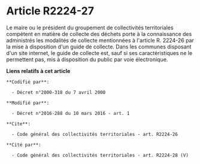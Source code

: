 # Article R2224-27

Le maire ou le président du groupement de collectivités territoriales compétent en matière de collecte des déchets porte à la
connaissance des administrés les modalités de collecte mentionnées à l'article R. 2224-26 par la mise à disposition d'un
guide de collecte. Dans les communes disposant d'un site internet, le guide de collecte est, sauf si ses caractéristiques ne
le permettent pas, mis à disposition du public par voie électronique.

**Liens relatifs à cet article**

	**Codifié par**:

	  - Décret n°2000-318 du 7 avril 2000

	**Modifié par**:

	  - Décret n°2016-288 du 10 mars 2016 - art. 1

	**Cite**:

	  - Code général des collectivités territoriales - art. R2224-26

	**Cité par**:

	  - Code général des collectivités territoriales - art. R2224-28 (V)
